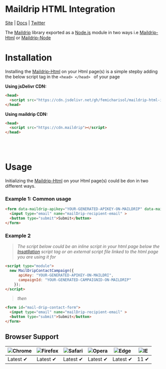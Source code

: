# Maildrip HTML Integration

[Site](https://maildrip.app/ "Maildrip Site") |
[Docs](https://maildrip.app/docs "Maildrip Docs") |
[Twitter](https://twitter.com/maildrip)


The [Maildrip](https://maildrip.com/) library exported as a [Node.js](https://nodejs.org) module in two ways i.e [Maildrip-Html](https://npmjs.com/) or [Maildrip-Node](https://npmjs.com/)


# Installation
Installing the [Maildrip-Html](https://npmjs.com/) on your Html page(s) is a simple stepby adding the below script tag in the ```<head> </head> ``` of your page

**Using jsDelivr CDN:**
```html
<head>
  <script src="https://cdn.jsdelivr.net/gh/femicharisol/maildrip-html-integration/index.js" type="module"></script>
</head>
```
**Using maildrip CDN:**
```html
<head>
  <script src="https://cdn.maildrip"></script>
</head>
```
<br>
<br>

# Usage
Initializing the [Maildrip-Html](https://npmjs.com/) on your Html page(s) could be don in two different ways.

### Example 1: Common usage

```html
<form data-maildrip-apikey="YOUR-GENERATED-APIKEY-ON-MAILDRIP" data-maildrip-campaignid="YOUR-GENERATED-CAMPAIGNID-ON-MAILDRIP" id="mail-drip-contact-form">
  <input type="email" name="mailDrip-recipient-email" >
  <button type="submit">Submit</button>
</form>
```

### Example 2
> *The script below could be an inline script in your html page below the [Insatllation](#installation) script tag or an external script file linked to the html page you are using it for*

```html
<script type="module">
  new MailDripContactCampaign({
      apiKey: "YOUR-GENERATED-APIKEY-ON-MAILDRI",
      campaignId: "YOUR-GENERATED-CAMPAIGNID-ON-MAILDRIP"
    });
</script>
```
> *then*
```html
<form id="mail-drip-contact-form">
  <input type="email" name="mailDrip-recipient-email" >
  <button type="submit">Submit</button>
</form>
```

## Browser Support

![Chrome](https://raw.github.com/alrra/browser-logos/master/src/chrome/chrome_48x48.png) | ![Firefox](https://raw.github.com/alrra/browser-logos/master/src/firefox/firefox_48x48.png) | ![Safari](https://raw.github.com/alrra/browser-logos/master/src/safari/safari_48x48.png) | ![Opera](https://raw.github.com/alrra/browser-logos/master/src/opera/opera_48x48.png) | ![Edge](https://raw.github.com/alrra/browser-logos/master/src/edge/edge_48x48.png) | ![IE](https://raw.github.com/alrra/browser-logos/master/src/archive/internet-explorer_9-11/internet-explorer_9-11_48x48.png) |
--- | --- | --- | --- | --- | --- |
Latest ✔ | Latest ✔ | Latest ✔ | Latest ✔ | Latest ✔ | 11 ✔ |
